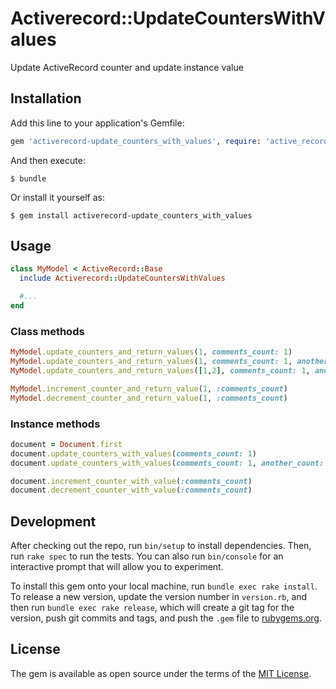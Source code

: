 # Activerecord::UpdateCountersWithValues

Update ActiveRecord counter and update instance value

## Installation

Add this line to your application's Gemfile:

```ruby
gem 'activerecord-update_counters_with_values', require: 'active_record/update_counters_with_values'
```

And then execute:

    $ bundle

Or install it yourself as:

    $ gem install activerecord-update_counters_with_values

## Usage

```ruby
class MyModel < ActiveRecord::Base
  include Activerecord::UpdateCountersWithValues

  #...
end
```

### Class methods

```ruby
MyModel.update_counters_and_return_values(1, comments_count: 1)
MyModel.update_counters_and_return_values(1, comments_count: 1, another_count: 2)
MyModel.update_counters_and_return_values([1,2], comments_count: 1, another_count: 2)

MyModel.increment_counter_and_return_value(1, :comments_count)
MyModel.decrement_counter_and_return_value(1, :comments_count)
```

### Instance methods

```ruby
document = Document.first
document.update_counters_with_values(comments_count: 1)
document.update_counters_with_values(comments_count: 1, another_count: 2)

document.increment_counter_with_value(:comments_count)
document.decrement_counter_with_value(:comments_count)
```

## Development

After checking out the repo, run `bin/setup` to install dependencies. Then, run `rake spec` to run the tests. You can also run `bin/console` for an interactive prompt that will allow you to experiment.

To install this gem onto your local machine, run `bundle exec rake install`. To release a new version, update the version number in `version.rb`, and then run `bundle exec rake release`, which will create a git tag for the version, push git commits and tags, and push the `.gem` file to [rubygems.org](https://rubygems.org).

## License

The gem is available as open source under the terms of the [MIT License](https://opensource.org/licenses/MIT).
